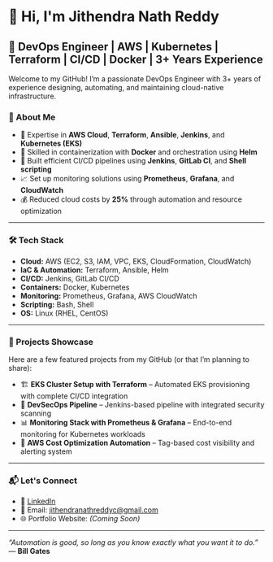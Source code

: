 # 👋 Hi, I'm Jithendra Nath Reddy

## 🚀 DevOps Engineer | AWS | Kubernetes | Terraform | CI/CD | Docker | 3+ Years Experience

Welcome to my GitHub! I’m a passionate DevOps Engineer with 3+ years of experience designing, automating, and maintaining cloud-native infrastructure.

### 🔧 About Me

- 🧠 Expertise in **AWS Cloud**, **Terraform**, **Ansible**, **Jenkins**, and **Kubernetes (EKS)**
- 🐳 Skilled in containerization with **Docker** and orchestration using **Helm**
- 🔄 Built efficient CI/CD pipelines using **Jenkins**, **GitLab CI**, and **Shell scripting**
- 📈 Set up monitoring solutions using **Prometheus**, **Grafana**, and **CloudWatch**
- 💰 Reduced cloud costs by **25%** through automation and resource optimization

---

### 🛠 Tech Stack

- **Cloud:** AWS (EC2, S3, IAM, VPC, EKS, CloudFormation, CloudWatch)
- **IaC & Automation:** Terraform, Ansible, Helm
- **CI/CD:** Jenkins, GitLab CI/CD
- **Containers:** Docker, Kubernetes
- **Monitoring:** Prometheus, Grafana, AWS CloudWatch
- **Scripting:** Bash, Shell
- **OS:** Linux (RHEL, CentOS)

---

### 📂 Projects Showcase

Here are a few featured projects from my GitHub (or that I’m planning to share):

- 🏗 **EKS Cluster Setup with Terraform** – Automated EKS provisioning with complete CI/CD integration  
- 🔐 **DevSecOps Pipeline** – Jenkins-based pipeline with integrated security scanning  
- 📊 **Monitoring Stack with Prometheus & Grafana** – End-to-end monitoring for Kubernetes workloads  
- 💸 **AWS Cost Optimization Automation** – Tag-based cost visibility and alerting system

---

### 📬 Let's Connect

- 💼 [LinkedIn](https://www.linkedin.com/in/jithendranathreddy)  
- 📧 Email: jithendranathreddyc@gmail.com  
- 🌐 Portfolio Website: *(Coming Soon)*

---

_“Automation is good, so long as you know exactly what you want it to do.”_ — **Bill Gates**

